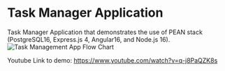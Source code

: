 # Task Manager Application
 Task Manager Application that demonstrates the use of PEAN stack (PostgreSQL16, Express.js 4, Angular16, and Node.js 16).
![Task Management App Flow Chart](https://github.com/tazyqui/task-manager-app/assets/86629583/1992dec3-1344-4222-8a36-07ffc5062504)

Youtube Link to demo: https://www.youtube.com/watch?v=q-j8PaQZK8s


